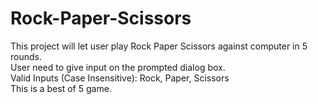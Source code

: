 # Rock-Paper-Scissors
This project will let user play Rock Paper Scissors against computer in 5 rounds. <br>
User need to give input on the prompted dialog box. <br>
Valid Inputs (Case Insensitive): Rock, Paper, Scissors <br>
This is a best of 5 game.